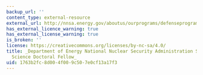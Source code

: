 ```yaml
---
backup_url: ''
content_type: external-resource
external_url: http://nnsa.energy.gov/aboutus/ourprograms/defenseprograms/defensescienceuniversityprograms-1
has_external_licence_warning: true
has_external_license_warning: true
is_broken: ''
license: https://creativecommons.org/licenses/by-nc-sa/4.0/
title: _Department of Energy National Nuclear Security Administration Stewardship
  Science Doctoral Fellow_
uid: 1763b2fc-8d00-4f00-9c50-7e0cf13a17f3
---
```

